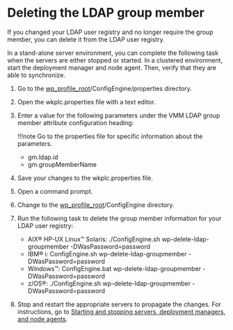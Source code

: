 # Deleting the LDAP group member

If you changed your LDAP user registry and no longer require the group member, you can delete it from the LDAP user registry.

In a stand-alone server environment, you can complete the following task when the servers are either stopped or started. In a clustered environment, start the deployment manager and node agent. Then, verify that they are able to synchronize.


1.  Go to the [wp\_profile\_root](../../../../../../../guide_me/wpsdirstr.md#wp_profile_root)/ConfigEngine/properties directory.


2.  Open the wkplc.properties file with a text editor.

3.  Enter a value for the following parameters under the VMM LDAP group member attribute configuration heading:

    !!!note
        Go to the properties file for specific information about the parameters.

    -   gm.ldap.id
    -   gm.groupMemberName

4.  Save your changes to the wkplc.properties file.

5.  Open a command prompt.


6.  Change to the [wp\_profile\_root](../../../../../../../guide_me/wpsdirstr.md#wp_profile_root)/ConfigEngine directory.

7.  Run the following task to delete the group member information for your LDAP user registry:

    -   AIX® HP-UX Linux™ Solaris: ./ConfigEngine.sh wp-delete-ldap-groupmember -DWasPassword=password
    -   IBM® i: ConfigEngine.sh wp-delete-ldap-groupmember -DWasPassword=password
    -   Windows™: ConfigEngine.bat wp-delete-ldap-groupmember -DWasPassword=password
    -   z/OS®: ./ConfigEngine.sh wp-delete-ldap-groupmember -DWasPassword=password

8.  Stop and restart the appropriate servers to propagate the changes. For instructions, go to [Starting and stopping servers, deployment managers, and node agents](../../../../../stopstart.md).



